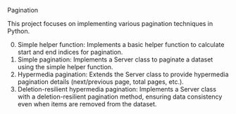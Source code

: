 Pagination

This project focuses on implementing various pagination techniques in Python.

0. Simple helper function: Implements a basic helper function to calculate start and end indices for pagination.
1. Simple pagination: Implements a Server class to paginate a dataset using the simple helper function.
2. Hypermedia pagination: Extends the Server class to provide hypermedia pagination details (next/previous page, total pages, etc.).
3. Deletion-resilient hypermedia pagination: Implements a Server class with a deletion-resilient pagination method, ensuring data consistency even when items are removed from the dataset.